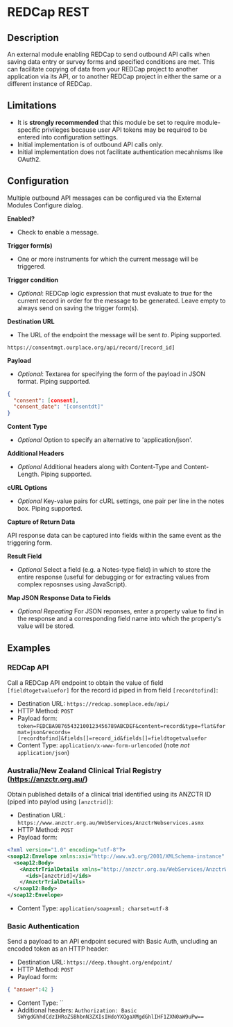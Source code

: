 # REDCap REST

## Description

An external module enabling REDCap to send outbound API calls when saving data entry or survey forms and specified conditions are met. This can facilitate copying of data from your REDCap project to another application via its API, or to another REDCap project in either the same or a different instance of REDCap.

## Limitations

* It is **strongly recommended** that this module be set to require module-specific privileges because user API tokens may be required to be entered into configuration settings.
* Initial implementation is of outbound API calls only.
* Initial implementation does not facilitate authentication mecahnisms like OAuth2.

## Configuration

Multiple outbound API messages can be configured via the External Modules Configure dialog.

**Enabled?**
* Check to enable a message.

**Trigger form(s)**
* One or more instruments for which the current message will be triggered.

**Trigger condition**
* *Optional*: REDCap logic expression that must evaluate to *true* for the current record in order for the message to be generated. Leave empty to always send on saving the trigger form(s).
	
**Destination URL**
* The URL of the endpoint the message will be sent *to*. Piping supported.
```
https://consentmgt.ourplace.org/api/record/[record_id]
```

**Payload**
* *Optional*: Textarea for specifying the form of the payload in JSON format. Piping supported.
```json
{
  "consent": [consent],
  "consent_date": "[consentdt]"
}
```

**Content Type**
* *Optional* Option to specify an alternative to 'application/json'.

**Additional Headers**
* *Optional* Additional headers along with Content-Type and Content-Length. Piping supported.

**cURL Options**
* *Optional* Key-value pairs for cURL settings, one pair per line in the notes box. Piping supported.

**Capture of Return Data**

API response data can be captured into fields within the same event as the triggering form.

**Result Field**
* *Optional* Select a field (e.g. a Notes-type field) in which to store the entire response (useful for debugging or for extracting values from complex reposnses using JavaScript).

**Map JSON Response Data to Fields**
* *Optional* *Repeating* For JSON reponses, enter a property value to find in the response and a corresponding field name into which the property's value will be stored.

## Examples
### REDCap API
Call a REDCap API endpoint to obtain the value of field `[fieldtogetvaluefor]` for the record id piped in from field `[recordtofind]`:
* Destination URL: `https://redcap.someplace.edu/api/`
* HTTP Method: `POST`
* Payload form: `token=FEDCBA98765432100123456789ABCDEF&content=record&type=flat&format=json&records=[recordtofind]&fields[]=record_id&fields[]=fieldtogetvaluefor`
* Content Type: `application/x-www-form-urlencoded` (note *not* `application/json`)

### Australia/New Zealand Clinical Trial Registry (https://anzctr.org.au/)
Obtain published details of a clinical trial identified using its ANZCTR ID (piped into paylod using `[anzctrid]`): 
* Destination URL: `https://www.anzctr.org.au/WebServices/AnzctrWebservices.asmx`
* HTTP Method: `POST`
* Payload form: 
```xml
<?xml version="1.0" encoding="utf-8"?>
<soap12:Envelope xmlns:xsi="http://www.w3.org/2001/XMLSchema-instance" xmlns:xsd="http://www.w3.org/2001/XMLSchema" xmlns:soap12="http://www.w3.org/2003/05/soap-envelope">
  <soap12:Body>
    <AnzctrTrialDetails xmlns="http://anzctr.org.au/WebServices/AnzctrWebServices">
      <ids>[anzctrid]</ids>
    </AnzctrTrialDetails>
  </soap12:Body>
</soap12:Envelope>
```
* Content Type: `application/soap+xml; charset=utf-8`

### Basic Authentication
Send a payload to an API endpoint secured with Basic Auth, uncluding an encoded token as an HTTP header:
* Destination URL: `https://deep.thought.org/endpoint/`
* HTTP Method: `POST`
* Payload form: 
```json
{ "answer":42 }
```
* Content Type: ``
* Additional headers: `Authorization: Basic SWYgdGhhdCdzIHRoZSBhbnN3ZXIsIHdoYXQgaXMgdGhlIHF1ZXN0aW9uPw==`

